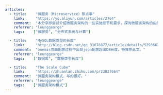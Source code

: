 ```yaml
---
articles:
  - title:    "微服务（Microservice）那点事"
    link:     "https://yq.aliyun.com/articles/2764"
    comment:  "本分享即尝试介绍微服务架构的一些实施细节和要求，探询微服务架构的由来，并最终提供我们团队内部的一些实践总结，希望对大家有帮助。"
    referrer: "leunggeorge"
    tags:    ["微服务", "分布式系统与计算"]

  - title:    "MySQL数据类型的长度"
    link:     "http://blog.csdn.net/qq_31678877/article/details/52936625"
    comment:  "onemis页面配置过程中出现json配置超出DB长度，特推荐此文。"
    referrer: "leunggeorge"
    tags:    ["数据库", "数据类型长度"]

  - title:    "The Scale Cube"
    link:     "https://zhuanlan.zhihu.com/p/23837664"
    comment:  "微服务架构模式，写的很好。"
    referrer: "leunggeorge"
    tags:    ["微服务架构模式"]
---
```

